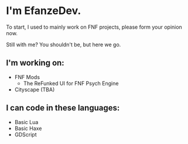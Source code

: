 # **I'm EfanzeDev.**

To start, I used to mainly work on FNF projects, please form your opinion now.

Still with me? You shouldn't be, but here we go.

## I'm working on:
* FNF Mods
  * The ReFunked UI for FNF Psych Engine
* Cityscape (TBA)

## I can code in these languages:
* Basic Lua
* Basic Haxe
* GDScript
